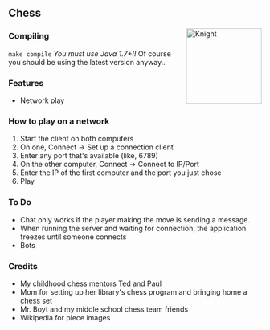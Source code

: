 Chess
--------------
<img src="http://i287.photobucket.com/albums/ll128/patmaster/unnamed_zps68986906.png" width="150" alt="Knight" align="right">

### Compiling
`make compile`
*You must use Java 1.7+!!*
Of course you should be using the latest version anyway..

### Features
  - Network play

### How to play on a network
  1. Start the client on both computers
  2. On one, Connect -> Set up a connection client
  3. Enter any port that's available (like, 6789)
  4. On the other computer, Connect -> Connect to IP/Port
  5. Enter the IP of the first computer and the port you just chose
  6. Play

### To Do
  - Chat only works if the player making the move is sending a message.
  - When running the server and waiting for connection, the application freezes until someone connects
  - Bots

### Credits
  - My childhood chess mentors Ted and Paul
  - Mom for setting up her library's chess program and bringing home a chess set
  - Mr. Boyt and my middle school chess team friends
  - Wikipedia for piece images
